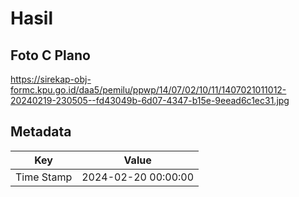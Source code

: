 # Hasil

## Foto C Plano

https://sirekap-obj-formc.kpu.go.id/daa5/pemilu/ppwp/14/07/02/10/11/1407021011012-20240219-230505--fd43049b-6d07-4347-b15e-9eead6c1ec31.jpg


## Metadata

| Key        | Value               |
| ---------- | ------------------- |
| Time Stamp | 2024-02-20 00:00:00 |



